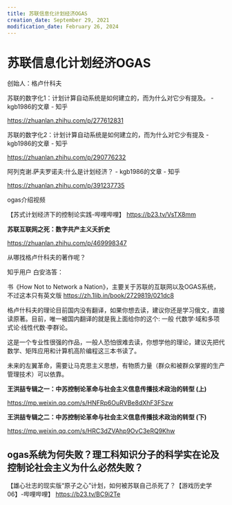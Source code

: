 ```yaml
---
title: 苏联信息化计划经济OGAS
creation_date: September 29, 2021
modification_date: February 26, 2024
---
```



# 苏联信息化计划经济OGAS

创始人：格卢什科夫

苏联的数字化1：计划计算自动系统是如何建立的，而为什么对它少有提及。 - kgb1986的文章 - 知乎

https://zhuanlan.zhihu.com/p/277612831

苏联的数字化2：计划计算自动系统是如何建立的，而为什么对它少有提及 - kgb1986的文章 - 知乎

https://zhuanlan.zhihu.com/p/290776232

阿列克谢.萨夫罗诺夫:什么是计划经济？ - kgb1986的文章 - 知乎

https://zhuanlan.zhihu.com/p/391237735

ogas介绍视频

【苏式计划经济下的控制论实践-哔哩哔哩】 https://b23.tv/VsTX8mm

**苏联互联网之死：数字共产主义夭折史**

https://zhuanlan.zhihu.com/p/469998347

从哪找格卢什科夫的著作呢？

知乎用户 白安洛答：

书《How Not to Network a Nation》，主要关于苏联的互联网以及OGAS系统，不过这本只有英文版 https://zh.1lib.in/book/2729819/021dc8

格卢什科夫的理论目前国内没有翻译，如果你想去读，建议你还是学习俄文，直接读原著。目前，唯一被国内翻译的就是我上面给你的这个:  一般 代数学·域和多项式论·线性代数·李群论。

这是一个专业性很强的作品，一般人恐怕很难去读，你想学他的理论，建议先把代数学、矩阵应用和计算机高阶编程这三本书读了。

未来的左翼革命，需要让马克思主义思想，有物质力量（群众和被群众掌握的生产管理技术）可以依靠。

**王洪喆专辑之一：中苏控制论革命与社会主义信息传播技术政治的转型 (上)**

https://mp.weixin.qq.com/s/HNFRp6OuRVBe8dXhF3FSzw

**王洪喆专辑之二：中苏控制论革命与社会主义信息传播技术政治的转型 (下)**

https://mp.weixin.qq.com/s/HRC3dZVAhp9OvC3eRQ9Khw

## ogas系统为何失败？理工科知识分子的科学实在论及控制论社会主义为什么必然失败？

【雄心壮志的现实版“原子之心”计划，如何被苏联自己杀死了？【游戏历史学06】-哔哩哔哩】 https://b23.tv/BC9i2Te

